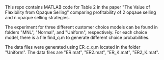 This repo contains MATLAB code for Table 2 in the paper "The Value of Flexibility from Opaque Selling" comparing profitability of 2 opqaue selling and n opaque selling strategies.

The experiment for three different customer choice models can be found in folders "MNL", "Normal", and "Uniform", respectively. For each choice model, there is a file find_q.m to generate different choice probabilities.

The data files were generated using ER_c_q.m located in the folder "Uniform". The data files are "ER.mat", "ER2.mat", "ER_K.mat", "ER2_K.mat". 
